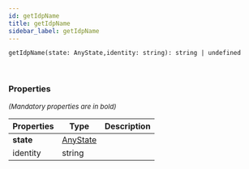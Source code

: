 ```yaml
---
id: getIdpName
title: getIdpName
sidebar_label: getIdpName
---
```


```tsx
getIdpName(state: AnyState,identity: string): string | undefined
```
<br/>



### Properties

<font size="2"><i>(Mandatory properties are in bold)</i></font>

| Properties | Type | Description |
| --------- | ---- | ----------- |
| **state** | [AnyState](/framework-api/interfaces/AnyState.md) |  |
| identity | string |  |
